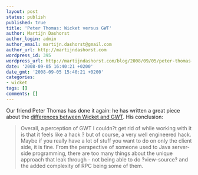 ```yaml
---
layout: post
status: publish
published: true
title: 'Peter Thomas: Wicket versus GWT'
author: Martijn Dashorst
author_login: admin
author_email: martijn.dashorst@gmail.com
author_url: http://martijndashorst.com
wordpress_id: 395
wordpress_url: http://martijndashorst.com/blog/2008/09/05/peter-thomas-wicket-versus-gwt/
date: '2008-09-05 16:40:21 +0200'
date_gmt: '2008-09-05 15:40:21 +0200'
categories:
- wicket
tags: []
comments: []
---
```

<p>Our friend Peter Thomas has done it again: he has written a great piece about the <a href="http://ptrthomas.wordpress.com/2008/09/04/wicket-and-gwt-compared-with-code/">differences between Wicket and GWT</a>. His conclusion:</p>
<blockquote><p>Overall, a perception of GWT I couldn?t get rid of while working with it is that it feels like a hack ? but of course, a very well engineered hack. Maybe if you really have a lot of stuff you want to do on only the client side, it is fine. From the perspective of someone used to Java server-side programming, there are too many things about the unique approach that leak through - not being able to do ?view-source? and the added complexity of RPC being some of them.</p></blockquote>

